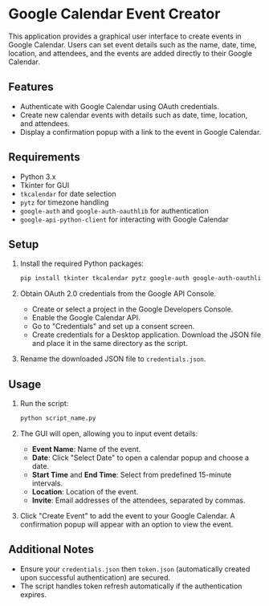 # Google Calendar Event Creator

This application provides a graphical user interface to create events in Google Calendar. Users can set event details such as the name, date, time, location, and attendees, and the events are added directly to their Google Calendar.

## Features

- Authenticate with Google Calendar using OAuth credentials.
- Create new calendar events with details such as date, time, location, and attendees.
- Display a confirmation popup with a link to the event in Google Calendar.

## Requirements

- Python 3.x
- Tkinter for GUI
- `tkcalendar` for date selection
- `pytz` for timezone handling
- `google-auth` and `google-auth-oauthlib` for authentication
- `google-api-python-client` for interacting with Google Calendar

## Setup

1. Install the required Python packages:

    ```bash
    pip install tkinter tkcalendar pytz google-auth google-auth-oauthlib google-api-python-client
    ```

2. Obtain OAuth 2.0 credentials from the Google API Console.
   - Create or select a project in the Google Developers Console.
   - Enable the Google Calendar API.
   - Go to "Credentials" and set up a consent screen.
   - Create credentials for a Desktop application. Download the JSON file and place it in the same directory as the script.

3. Rename the downloaded JSON file to `credentials.json`.

## Usage

1. Run the script:

    ```bash
    python script_name.py
    ```

2. The GUI will open, allowing you to input event details:
   - **Event Name**: Name of the event.
   - **Date**: Click "Select Date" to open a calendar popup and choose a date.
   - **Start Time** and **End Time**: Select from predefined 15-minute intervals.
   - **Location**: Location of the event.
   - **Invite**: Email addresses of the attendees, separated by commas.

3. Click "Create Event" to add the event to your Google Calendar. A confirmation popup will appear with an option to view the event.

## Additional Notes

- Ensure your `credentials.json` then `token.json` (automatically created upon successful authentication) are secured.
- The script handles token refresh automatically if the authentication expires.
